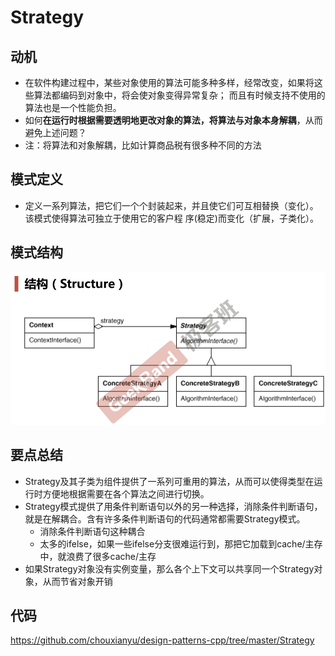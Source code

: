 # Strategy

## 动机

* 在软件构建过程中，某些对象使用的算法可能多种多样，经常改变，如果将这些算法都编码到对象中，将会使对象变得异常复杂； 而且有时候支持不使用的算法也是一个性能负担。
* 如何**在运行时根据需要透明地更改对象的算法，将算法与对象本身解耦**，从而避免上述问题？
* 注：将算法和对象解耦，比如计算商品税有很多种不同的方法

## 模式定义

* 定义一系列算法，把它们一个个封装起来，并且使它们可互相替换（变化）。该模式使得算法可独立于使用它的客户程 序(稳定)而变化（扩展，子类化）。

## 模式结构

![](./images/Strategy.png)

## 要点总结

* Strategy及其子类为组件提供了一系列可重用的算法，从而可以使得类型在运行时方便地根据需要在各个算法之间进行切换。
* Strategy模式提供了用条件判断语句以外的另一种选择，消除条件判断语句，就是在解耦合。含有许多条件判断语句的代码通常都需要Strategy模式。
  * 消除条件判断语句这种耦合
  * 太多的ifelse，如果一些ifelse分支很难运行到，那把它加载到cache/主存中，就浪费了很多cache/主存
* 如果Strategy对象没有实例变量，那么各个上下文可以共享同一个Strategy对象，从而节省对象开销

## 代码

https://github.com/chouxianyu/design-patterns-cpp/tree/master/Strategy

